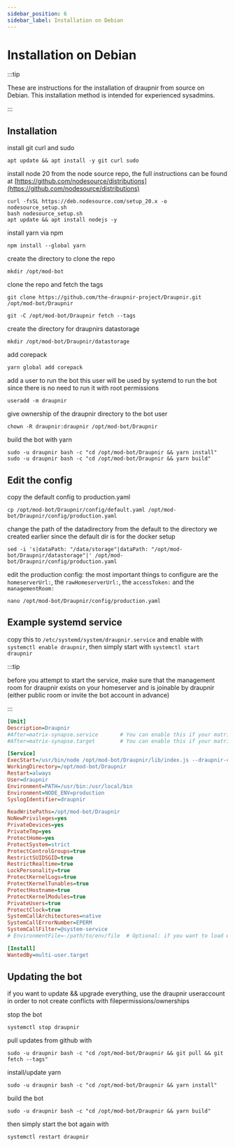 ```yaml
---
sidebar_position: 6
sidebar_label: Installation on Debian
---
```


<!-- cspell:ignore SUIDSGID, EPERM, tunables -->

# Installation on Debian

:::tip

These are instructions for the installation of draupnir from source on Debian.
This installation method is intended for experienced sysadmins.

:::

## Installation

install git curl and sudo

```shell
apt update && apt install -y git curl sudo
```

install node 20 from the node source repo, the full instructions can be found at [https://github.com/nodesource/distributions](https://github.com/nodesource/distributions)

```shell
curl -fsSL https://deb.nodesource.com/setup_20.x -o nodesource_setup.sh
bash nodesource_setup.sh
apt update && apt install nodejs -y
```

install yarn via npm

```shell
npm install --global yarn
```

create the directory to clone the repo

```shell
mkdir /opt/mod-bot
```

clone the repo and fetch the tags

```shell
git clone https://github.com/the-draupnir-project/Draupnir.git /opt/mod-bot/Draupnir
```

```shell
git -C /opt/mod-bot/Draupnir fetch --tags
```

create the directory for draupnirs datastorage

```shell
mkdir /opt/mod-bot/Draupnir/datastorage
```

add corepack

```shell
yarn global add corepack
```

add a user to run the bot
this user will be used by systemd to run the bot since there is no need to run it with root permissions

```shell
useradd -m draupnir
```

give ownership of the draupnir directory to the bot user

```shell
chown -R draupnir:draupnir /opt/mod-bot/Draupnir
```

build the bot with yarn

```shell
sudo -u draupnir bash -c "cd /opt/mod-bot/Draupnir && yarn install"
sudo -u draupnir bash -c "cd /opt/mod-bot/Draupnir && yarn build"
```

## Edit the config

copy the default config to production.yaml

```shell
cp /opt/mod-bot/Draupnir/config/default.yaml /opt/mod-bot/Draupnir/config/production.yaml
```

change the path of the datadirectory from the default to the directory we created earlier since the default dir is for the docker setup

```shell
sed -i 's|dataPath: "/data/storage"|dataPath: "/opt/mod-bot/Draupnir/datastorage"|' /opt/mod-bot/Draupnir/config/production.yaml
```

edit the production config:
the most important things to configure are the `homeserverUrl:`, the `rawHomeserverUrl:`, the `accessToken:` and the `managementRoom:`

```shell
nano /opt/mod-bot/Draupnir/config/production.yaml
```

## Example systemd service

copy this to `/etc/systemd/system/draupnir.service` and enable with `systemctl enable draupnir`, then simply start with `systemctl start draupnir`

:::tip

before you attempt to start the service, make sure that the management room for draupnir exists on your homeserver and is joinable by draupnir (either public room or invite the bot account in advance)

:::

```ini
[Unit]
Description=Draupnir
#After=matrix-synapse.service       # You can enable this if your matrix server is synapse, otherwise you might want to change it to the service that starts your homeserver
#After=matrix-synapse.target        # You can enable this if your matrix server is synapse and you have installed workers via the official instructions

[Service]
ExecStart=/usr/bin/node /opt/mod-bot/Draupnir/lib/index.js --draupnir-config /opt/mod-bot/Draupnir/config/production.yaml
WorkingDirectory=/opt/mod-bot/Draupnir
Restart=always
User=draupnir
Environment=PATH=/usr/bin:/usr/local/bin
Environment=NODE_ENV=production
SyslogIdentifier=draupnir

ReadWritePaths=/opt/mod-bot/Draupnir
NoNewPrivileges=yes
PrivateDevices=yes
PrivateTmp=yes
ProtectHome=yes
ProtectSystem=strict
ProtectControlGroups=true
RestrictSUIDSGID=true
RestrictRealtime=true
LockPersonality=true
ProtectKernelLogs=true
ProtectKernelTunables=true
ProtectHostname=true
ProtectKernelModules=true
PrivateUsers=true
ProtectClock=true
SystemCallArchitectures=native
SystemCallErrorNumber=EPERM
SystemCallFilter=@system-service
# EnvironmentFile=-/path/to/env/file  # Optional: if you want to load environment variables from a file

[Install]
WantedBy=multi-user.target
```

## Updating the bot

if you want to update && upgrade everything, use the draupnir useraccount in order to not create conflicts with filepermissions/ownerships

stop the bot

```shell
systemctl stop draupnir
```

pull updates from github with

```shell
sudo -u draupnir bash -c "cd /opt/mod-bot/Draupnir && git pull && git fetch --tags"
```

install/update yarn

```shell
sudo -u draupnir bash -c "cd /opt/mod-bot/Draupnir && yarn install"
```

build the bot

```shell
sudo -u draupnir bash -c "cd /opt/mod-bot/Draupnir && yarn build"
```

then simply start the bot again with

```shell
systemctl restart draupnir
```
